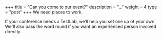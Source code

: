 +++
title = "Can you come to our event?"
description = "..."
weight = 4
type = "post"
+++
We need places to work.

If your conference needs a TestLab, we'll help you set one up of your own. We'll also pass the word round if you want an experienced person involved directly.
